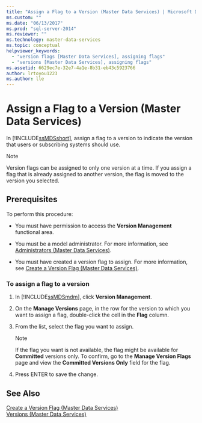 ```yaml
---
title: "Assign a Flag to a Version (Master Data Services) | Microsoft Docs"
ms.custom: ""
ms.date: "06/13/2017"
ms.prod: "sql-server-2014"
ms.reviewer: ""
ms.technology: master-data-services
ms.topic: conceptual
helpviewer_keywords: 
  - "version flags [Master Data Services], assigning flags"
  - "versions [Master Data Services], assigning flags"
ms.assetid: 6629ec7e-32e7-4a1e-8b31-eb43c5923766
author: lrtoyou1223
ms.author: lle
---
```

# Assign a Flag to a Version (Master Data Services)
  In [!INCLUDE[ssMDSshort](../includes/ssmdsshort-md.md)], assign a flag to a version to indicate the version that users or subscribing systems should use.  
  
> [!NOTE]  
>  Version flags can be assigned to only one version at a time. If you assign a flag that is already assigned to another version, the flag is moved to the version you selected.  
  
## Prerequisites  
 To perform this procedure:  
  
-   You must have permission to access the **Version Management** functional area.  
  
-   You must be a model administrator. For more information, see [Administrators &#40;Master Data Services&#41;](administrators-master-data-services.md).  
  
-   You must have created a version flag to assign. For more information, see [Create a Version Flag &#40;Master Data Services&#41;](../../2014/master-data-services/create-a-version-flag-master-data-services.md).  
  
### To assign a flag to a version  
  
1.  In [!INCLUDE[ssMDSmdm](../includes/ssmdsmdm-md.md)], click **Version Management**.  
  
2.  On the **Manage Versions** page, in the row for the version to which you want to assign a flag, double-click the cell in the **Flag** column.  
  
3.  From the list, select the flag you want to assign.  
  
    > [!NOTE]  
    >  If the flag you want is not available, the flag might be available for **Committed** versions only. To confirm, go to the **Manage Version Flags** page and view the **Committed Versions Only** field for the flag.  
  
4.  Press ENTER to save the change.  
  
## See Also  
 [Create a Version Flag &#40;Master Data Services&#41;](../../2014/master-data-services/create-a-version-flag-master-data-services.md)   
 [Versions &#40;Master Data Services&#41;](../../2014/master-data-services/versions-master-data-services.md)  
  
  
